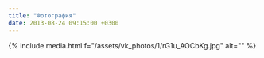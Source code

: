 ```yaml
---
title: "Фотография"
date: 2013-08-24 09:15:00 +0300
---
```



{% include media.html f="/assets/vk_photos/1/rG1u_AOCbKg.jpg" alt="" %}
